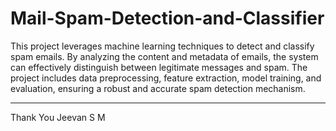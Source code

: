 # Mail-Spam-Detection-and-Classifier

This project leverages machine learning techniques to detect and classify spam emails. By analyzing the content and metadata of emails, the system can effectively distinguish between legitimate messages and spam. The project includes data preprocessing, feature extraction, model training, and evaluation, ensuring a robust and accurate spam detection mechanism.

______________________________________________________________________

Thank You
Jeevan S M
